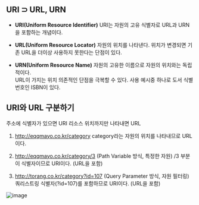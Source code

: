 ## URI ⊃ URL, URN

- **URI(Uniform Resource Identifier)**
URI는 자원의 고유 식별자로 URL과 URN을 포함하는 개념이다.

- **URL(Uniform Resource Locator)**
자원의 위치를 나타낸다. 위치가 변경되면 기존 URL을 더이상 사용하지 못한다는 단점이 있다.

- **URN(Uniform Resource Name)**
자원의 고유한 이름으로 자원의 위치와는 독립적이다.   
URL이 가지는 위치 의존적인 단점을 극복할 수 있다. 사용 예시중 하나로 도서 식별 번호인 ISBN이 있다.

## URI와 URL 구분하기
주소에 식별자가 있으면 URI
리소스 위치까지만 나타내면 URL

1) http://eqqmayo.co.kr/category
category라는 자원의 위치를 나타내므로 URL이다.

2) http://eqqmayo.co.kr/category/3 (Path Variable 방식, 특정한 자원)
/3 부분이 식별자이므로 URI이다. (URL을 포함)

3) http://torang.co.kr/category?id=107 (Query Parameter 방식, 자원 필터링)
쿼리스트링 식별자(?id=107)를 포함하므로 URI이다. (URL을 포함)

![image](https://github.com/user-attachments/assets/1f47e11d-af42-40f3-963f-81bbfd774c4c)
